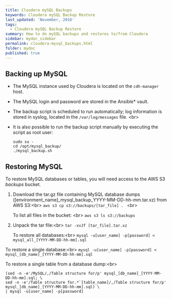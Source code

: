 ```yaml
---
title: Cloudera mySQL Backups
keywords: Cloudera mySQL Backup Restore
last_updated: 'November, 2016'
tags:
  - Cloudera mySQL Backup Restore
summary: How to do mySQL backups and restores to/from Cloudera
sidebar: mydoc_sidebar
permalink: cloudera-mysql_backups.html
folder: mydoc
published: true
---
```


## Backing up MySQL

* The MySQL instance used by Cloudera is located on the `cdh-manager` host.
* The MySQL login and password are stored in the Ansible* vault.

* The backup script is scheduled to run automatically; log information is stored in syslog, located in the `/var/log/messages` file. <br\>
* It is also possible to run the backup script manually by executing the script as root user:

    ```
    sudo su -
    cd /opt/mysql_backup/
    ./mysql_backup.sh
    ```

## Restoring MySQL

To restore MySQL databases or tables, you will need access to the AWS S3 *backups* bucket.

1. Download the tar.gz file containing MySQL database dumps ([environment_name]_mysql_backup_YYYY-MM-DD-hh-mm.tar.xz) from AWS S3:<br\>
   `aws s3 cp s3://backups/[tar_file] . ` <br\>

   To list all files in the bucket: <br\>
   `aws s3 ls s3://backups `
  
2. Unpack the tar file:<br\>
   `tar -xvJf [tar_file].tar.xz`
   
   To restore all databases:<br\>
   `mysql -u[user_name] -p[password] <  mysql_all_[YYYY-MM-DD-hh-mm].sql`

  To restore a single database:<br\>
   `mysql -u[user_name] -p[password] <  mysql_[db_name]_[YYYY-MM-DD-hh-mm].sql`
   
  To restore a single table from a database dump:<br\>
   ```
(sed -n -e'/MySQL/,/Table structure for/p' mysql_[db_name]_[YYYY-MM-DD-hh-mm].sql; \
sed -n -e'/Table structure for.*`[table_name]/,/Table structure for/p' mysql_[db_name]_[YYYY-MM-DD-hh-mm].sql) \
   | mysql -u[user_name] -p[password]
```
